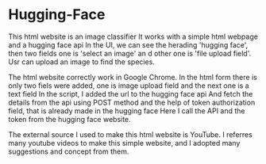 # Hugging-Face



This html website is an image classifier
It works with a simple html webpage and a hugging face api
In the UI, we can see the herading 'hugging face', then two fields one is 'select an image' an d other one is 'file upload field'.
Usr can upload an image to find the species.


The html website correctly work in Google Chrome.
In the html form there is only two fiels were added, one is image upload field and the next  one is a text field
In the script, I added the url to the hugging face api
And fetch the details from the api using POST method and the help of token authorization field, that is already made in the hugging face 
Here I call the API and the token from the hugging face website.


The external source I used to make this html website is YouTube.
I referres many youtube videos to make this simple website, and I adopted many suggestions and concept from them.
